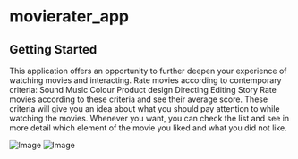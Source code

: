 # movierater_app


## Getting Started

This application offers an opportunity to further deepen your experience of watching movies and interacting.
Rate movies according to contemporary criteria:
    Sound
    Music
    Colour
    Product design
    Directing
    Editing
    Story
Rate movies according to these criteria and see their average score.
These criteria will give you an idea about what you should pay attention to while watching the movies.
Whenever you want, you can check the list and see in more detail which element of the movie you liked and what you did not like.


![Image]('readmephotos\wlecomepage.png')
![Image]('readmephotos\welcomescreen.jpg')



